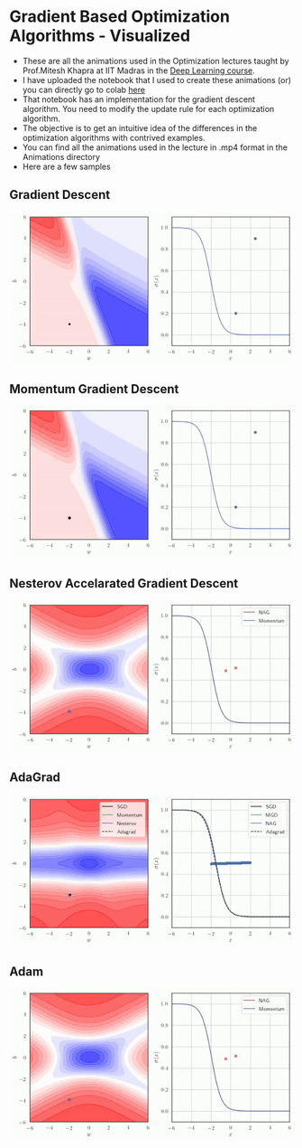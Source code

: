 # Gradient Based Optimization Algorithms - Visualized
- These are all the animations used in the Optimization lectures taught by Prof.Mitesh Khapra at IIT Madras in the [Deep Learning course](https://cse.iitm.ac.in/~miteshk/CS6910.html).
- I have uploaded the notebook that I used to create these animations (or) you can directly go to colab [here](https://colab.research.google.com/drive/1LEpnHVFpHzuNIFDWS6GCFw4DIKqe2aBu?usp=sharing) 
- That notebook has an implementation for the gradient descent algorithm. You need to modify the update rule for each optimization algorithm. 
- The objective is to get an intuitive idea of the differences in the optimization algorithms with contrived examples.
- You can find all the animations used in the lecture in .mp4 format in the Animations directory
- Here are a few samples

## Gradient Descent
![Alternate image text](animations/GD_2D.gif)

## Momentum Gradient Descent
![Alternate image text](animations/mgd.gif)

## Nesterov Accelarated Gradient Descent
![Alternate image text](animations/nag.gif)

## AdaGrad
![Alternate image text](animations/adagrad.gif)

## Adam
![Alternate image text](animations/nag.gif)

